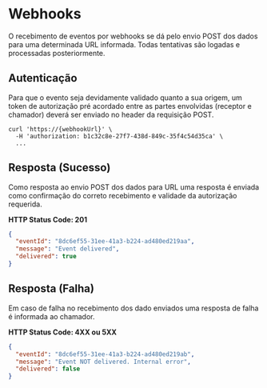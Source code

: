 # Webhooks

O recebimento de eventos por webhooks se dá pelo envio POST dos dados para uma determinada URL informada. Todas tentativas são logadas e processadas posteriormente.

## Autenticação
Para que o evento seja devidamente validado quanto a sua origem, um token de autorização pré acordado entre as partes envolvidas (receptor e chamador) deverá ser enviado no header da requisição POST.

```curl
curl 'https://{webhookUrl}' \
  -H 'authorization: b1c32c8e-27f7-438d-849c-35f4c54d35ca' \
  ...
```

## Resposta (Sucesso)
Como resposta ao envio POST dos dados para URL uma resposta é enviada como confirmação do correto recebimento e validade da autorização requerida.

**HTTP Status Code: 201**
```json
{
  "eventId": "8dc6ef55-31ee-41a3-b224-ad480ed219aa",
  "message": "Event delivered",
  "delivered": true
}
```

## Resposta (Falha)
Em caso de falha no recebimento dos dado enviados uma resposta de falha é informada ao chamador.

**HTTP Status Code: 4XX ou 5XX**
```json
{
  "eventId": "8dc6ef55-31ee-41a3-b224-ad480ed219ab",
  "message": "Event NOT delivered. Internal error",
  "delivered": false
}
```

